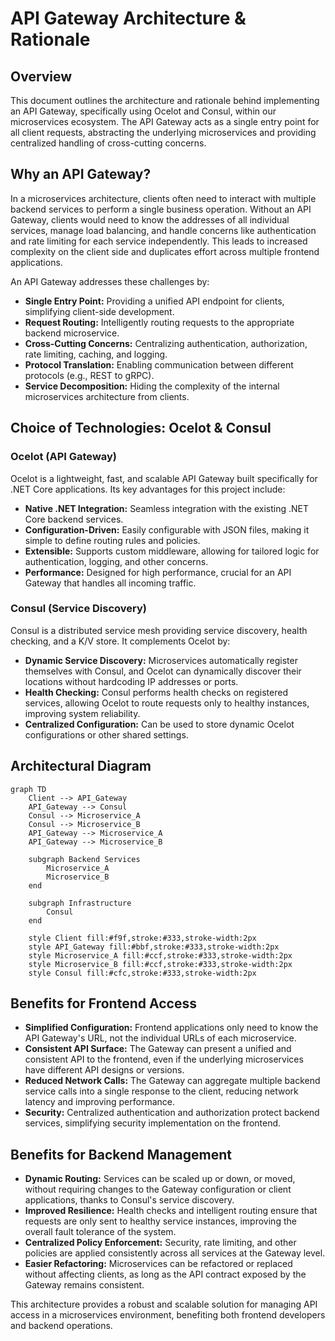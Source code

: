 # API Gateway Architecture & Rationale

## Overview

This document outlines the architecture and rationale behind implementing an API Gateway, specifically using Ocelot and Consul, within our microservices ecosystem. The API Gateway acts as a single entry point for all client requests, abstracting the underlying microservices and providing centralized handling of cross-cutting concerns.

## Why an API Gateway?

In a microservices architecture, clients often need to interact with multiple backend services to perform a single business operation. Without an API Gateway, clients would need to know the addresses of all individual services, manage load balancing, and handle concerns like authentication and rate limiting for each service independently. This leads to increased complexity on the client side and duplicates effort across multiple frontend applications.

An API Gateway addresses these challenges by:

*   **Single Entry Point:** Providing a unified API endpoint for clients, simplifying client-side development.
*   **Request Routing:** Intelligently routing requests to the appropriate backend microservice.
*   **Cross-Cutting Concerns:** Centralizing authentication, authorization, rate limiting, caching, and logging.
*   **Protocol Translation:** Enabling communication between different protocols (e.g., REST to gRPC).
*   **Service Decomposition:** Hiding the complexity of the internal microservices architecture from clients.

## Choice of Technologies: Ocelot & Consul

### Ocelot (API Gateway)

Ocelot is a lightweight, fast, and scalable API Gateway built specifically for .NET Core applications. Its key advantages for this project include:

*   **Native .NET Integration:** Seamless integration with the existing .NET Core backend services.
*   **Configuration-Driven:** Easily configurable with JSON files, making it simple to define routing rules and policies.
*   **Extensible:** Supports custom middleware, allowing for tailored logic for authentication, logging, and other concerns.
*   **Performance:** Designed for high performance, crucial for an API Gateway that handles all incoming traffic.

### Consul (Service Discovery)

Consul is a distributed service mesh providing service discovery, health checking, and a K/V store. It complements Ocelot by:

*   **Dynamic Service Discovery:** Microservices automatically register themselves with Consul, and Ocelot can dynamically discover their locations without hardcoding IP addresses or ports.
*   **Health Checking:** Consul performs health checks on registered services, allowing Ocelot to route requests only to healthy instances, improving system reliability.
*   **Centralized Configuration:** Can be used to store dynamic Ocelot configurations or other shared settings.

## Architectural Diagram

```mermaid
graph TD
    Client --> API_Gateway
    API_Gateway --> Consul
    Consul --> Microservice_A
    Consul --> Microservice_B
    API_Gateway --> Microservice_A
    API_Gateway --> Microservice_B

    subgraph Backend Services
        Microservice_A
        Microservice_B
    end

    subgraph Infrastructure
        Consul
    end

    style Client fill:#f9f,stroke:#333,stroke-width:2px
    style API_Gateway fill:#bbf,stroke:#333,stroke-width:2px
    style Microservice_A fill:#ccf,stroke:#333,stroke-width:2px
    style Microservice_B fill:#ccf,stroke:#333,stroke-width:2px
    style Consul fill:#cfc,stroke:#333,stroke-width:2px
```

## Benefits for Frontend Access

*   **Simplified Configuration:** Frontend applications only need to know the API Gateway's URL, not the individual URLs of each microservice.
*   **Consistent API Surface:** The Gateway can present a unified and consistent API to the frontend, even if the underlying microservices have different API designs or versions.
*   **Reduced Network Calls:** The Gateway can aggregate multiple backend service calls into a single response to the client, reducing network latency and improving performance.
*   **Security:** Centralized authentication and authorization protect backend services, simplifying security implementation on the frontend.

## Benefits for Backend Management

*   **Dynamic Routing:** Services can be scaled up or down, or moved, without requiring changes to the Gateway configuration or client applications, thanks to Consul's service discovery.
*   **Improved Resilience:** Health checks and intelligent routing ensure that requests are only sent to healthy service instances, improving the overall fault tolerance of the system.
*   **Centralized Policy Enforcement:** Security, rate limiting, and other policies are applied consistently across all services at the Gateway level.
*   **Easier Refactoring:** Microservices can be refactored or replaced without affecting clients, as long as the API contract exposed by the Gateway remains consistent.

This architecture provides a robust and scalable solution for managing API access in a microservices environment, benefiting both frontend developers and backend operations.